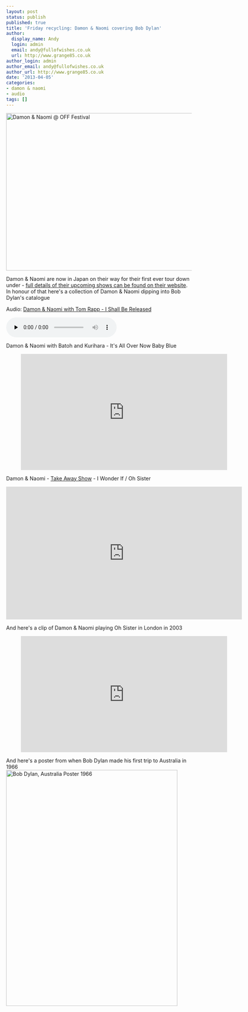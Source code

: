 ```yaml
---
layout: post
status: publish
published: true
title: 'Friday recycling: Damon & Naomi covering Bob Dylan'
author:
  display_name: Andy
  login: admin
  email: andy@fullofwishes.co.uk
  url: http://www.grange85.co.uk
author_login: admin
author_email: andy@fullofwishes.co.uk
author_url: http://www.grange85.co.uk
date: '2013-04-05'
categories:
- damon & naomi
- audio
tags: []
---
```

<p><a href="http://www.flickr.com/photos/fakeplasticgirl/4888247382/" title="Damon & Naomi @ OFF Festival by bildungsr0man, on Flickr"><img class="aligncenter" src="https://farm5.staticflickr.com/4117/4888247382_882fa69afe_z.jpg" width="640" height="427" alt="Damon & Naomi @ OFF Festival"></a></p>
<p>Damon & Naomi are now in Japan on their way for their first ever tour down under - <a href="http://damonandnaomi.com/tours/">full details of their upcoming shows can be found on their website</a>. In honour of that here's a collection of Damon & Naomi dipping into Bob Dylan's catalogue</p>

<div class="well"><p class="audio">Audio: <a href="https://media.fullofwishes.co.uk/03-damon_and_naomi/audio/damon-and-naomi-tom-rapp-I-shall-be-released.mp3">Damon & Naomi with Tom Rapp - I Shall Be Released</a></p><audio controls="controls" preload="none" src="https://media.fullofwishes.co.uk/03-damon_and_naomi/audio/damon-and-naomi-tom-rapp-I-shall-be-released.mp3"></audio></div>

<p>Damon & Naomi with Batoh and Kurihara - It's All Over Now Baby Blue</p>
<figure class="caption aligncenter"><iframe width="560" height="315" src="https://www.youtube.com/embed/NOifMqYXta4" frameborder="0" allowfullscreen></iframe><figcaption class="caption-text"></figcaption></figure>

<p>Damon & Naomi - <a href="http://en.blogotheque.net/2007/05/21/damon-and-naomi-en/">Take Away Show</a> - I Wonder If / Oh Sister</p>
<iframe src="https://player.vimeo.com/video/11186091" width="640" height="360" frameborder="0" webkitallowfullscreen mozallowfullscreen allowfullscreen></iframe>

<p>And here's a clip of Damon & Naomi playing Oh Sister in London in 2003</p>
<figure class="caption aligncenter"><iframe width="560" height="315" src="https://www.youtube.com/embed/e1UTWNo1pa4" frameborder="0" allowfullscreen></iframe><figcaption class="caption-text"></figcaption></figure>
<p>And here's a poster from when Bob Dylan made his first trip to Australia in 1966<br />
<a href="http://www.flickr.com/photos/30628061@N03/3000999404/" title="Bob Dylan, Australia Poster 1966 by misstexas1961, on Flickr"><img class="aligncenter" src="https://farm4.staticflickr.com/3192/3000999404_0671fb05d6_z.jpg?zz=1" width="465" height="640" alt="Bob Dylan, Australia Poster 1966"></a></p>

